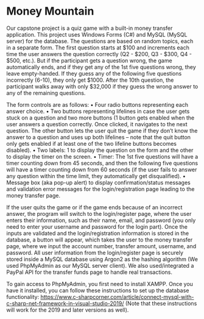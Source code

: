 # Money Mountain
Our capstone project is a quiz game with a built-in money transfer application. This project uses Windows Forms (C#) and MySQL (MySQL server) for the database. The questions are based on random topics, each in a separate form. The first question starts at $100 and increments each time the user answers the question correctly (Q2 - $200, Q3 - $300, Q4 - $500, etc.). But if the participant gets a question wrong, the game automatically ends, and if they get any of the 1st five questions wrong, they leave empty-handed. If they guess any of the following five questions incorrectly (6-10), they only get $1000. After the 10th question, the participant walks away with only $32,000 if they guess the wrong answer to any of the remaining questions.

The form controls are as follows: 
•	Four radio buttons representing each answer choice.
•	Two buttons representing lifelines in case the user gets stuck on a question and two more buttons (1 button gets enabled when the user answers a question correctly. Once clicked, it navigates to the next question. The other button lets the user quit the game if they don’t know the answer to a question and uses up both lifelines – note that the quit button only gets enabled if at least one of the two lifeline buttons becomes disabled).
•	Two labels: 1 to display the question on the form and the other to display the timer on the screen.
•	Timer: The 1st five questions will have a timer counting down from 45 seconds, and then the following five questions will have a timer counting down from 60 seconds (if the user fails to answer any question within the time limit, they automatically get disqualified). 
•	Message box (aka pop-up alert) to display confirmation/status messages and validation error messages for the login/registration page leading to the money transfer page.

If the user quits the game or if the game ends because of an incorrect answer, the program will switch to the login/register page, where the user enters their information, such as their name, email, and password (you only need to enter your username and password for the login part). Once the inputs are validated and the login/registration information is stored in the database, a button will appear, which takes the user to the money transfer page, where we input the account number, transfer amount, username, and password. All user information from the login/register page is securely stored inside a MySQL database using Argon2 as the hashing algorithm (We used PhpMyAdmin as our MySQL server client). We also used/integrated a PayPal API for the transfer funds page to handle real transactions.

To gain access to PhpMyAdmin, you first need to install XAMPP. Once you have it installed, you can follow these instructions to set up the database functionality: https://www.c-sharpcorner.com/article/connect-mysql-with-c-sharp-net-framework-in-visual-studio-2019/ (Note that these instructions will work for the 2019 and later versions as well).
